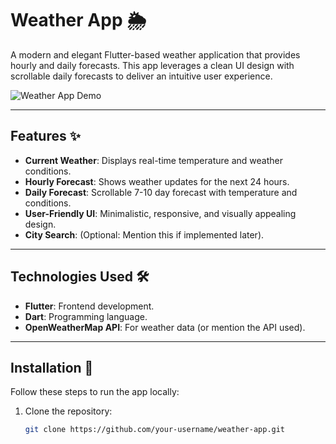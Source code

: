 # Weather App 🌦️

A modern and elegant Flutter-based weather application that provides hourly and daily forecasts. This app leverages a clean UI design with scrollable daily forecasts to deliver an intuitive user experience.

![Weather App Demo](demo-screenshot.png)

---

## Features ✨
- **Current Weather**: Displays real-time temperature and weather conditions.
- **Hourly Forecast**: Shows weather updates for the next 24 hours.
- **Daily Forecast**: Scrollable 7-10 day forecast with temperature and conditions.
- **User-Friendly UI**: Minimalistic, responsive, and visually appealing design.
- **City Search**: (Optional: Mention this if implemented later).

---

## Technologies Used 🛠️
- **Flutter**: Frontend development.
- **Dart**: Programming language.
- **OpenWeatherMap API**: For weather data (or mention the API used).

---

## Installation 🚀
Follow these steps to run the app locally:
1. Clone the repository:
   ```bash
   git clone https://github.com/your-username/weather-app.git
